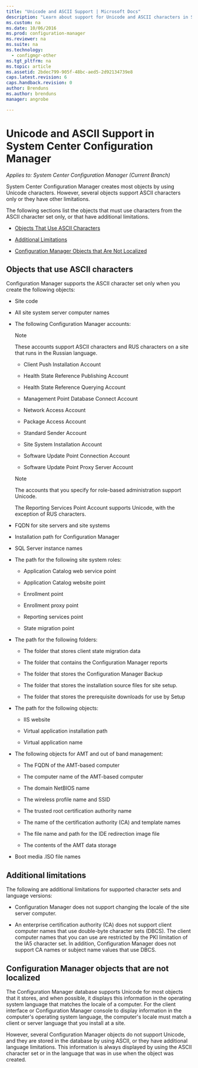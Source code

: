 ```yaml
---
title: "Unicode and ASCII Support | Microsoft Docs"
description: "Learn about support for Unicode and ASCII characters in System Center Configuration Manager objects."
ms.custom: na
ms.date: 10/06/2016
ms.prod: configuration-manager
ms.reviewer: na
ms.suite: na
ms.technology:
  - configmgr-other
ms.tgt_pltfrm: na
ms.topic: article
ms.assetid: 2bdec799-905f-48bc-aed5-2d92134739e8
caps.latest.revision: 6
caps.handback.revision: 0
author: Brendunsms.author: brendunsmanager: angrobe

---
```

# Unicode and ASCII Support in System Center Configuration Manager*Applies to: System Center Configuration Manager (Current Branch)*
System Center Configuration Manager creates most objects by using Unicode characters. However, several objects support ASCII characters only or they have other limitations.  

 The following sections list the objects that must use characters from the ASCII character set only, or that have additional limitations.  

-   [Objects That Use ASCII Characters](#BKMK_ASCIIchar)  

-   [Additional Limitations](#BKMK_OtherCharLimitations)  

-   [Configuration Manager Objects that Are Not Localized](#BKMK_LangNonLocalize)  

##  <a name="BKMK_ASCIIchar"></a> Objects that use ASCII characters  
 Configuration Manager supports the ASCII character set only when you create the following objects:  

-   Site code  

-   All site system server computer names  

-   The following Configuration Manager accounts:  

    > [!NOTE]  
    >  These accounts support ASCII characters and RUS characters on a site that runs in the Russian language.  

    -   Client Push Installation Account  

    -   Health State Reference Publishing Account  

    -   Health State Reference Querying Account  

    -   Management Point Database Connect Account  

    -   Network Access Account  

    -   Package Access Account  

    -   Standard Sender Account  

    -   Site System Installation Account  

    -   Software Update Point Connection Account  

    -   Software Update Point Proxy Server Account  

    > [!NOTE]  
    >  The accounts that you specify for role-based administration support Unicode.  
    >   
    >  The Reporting Services Point Account supports Unicode, with the exception of RUS characters.  

-   FQDN for site servers and site systems  

-   Installation path for Configuration Manager  

-   SQL Server instance names  

-   The path for the following site system roles:  

    -   Application Catalog web service point  

    -   Application Catalog website point  

    -   Enrollment point  

    -   Enrollment proxy point  

    -   Reporting services point  

    -   State migration point  

-   The path for the following folders:  

    -   The folder that stores client state migration data  

    -   The folder that contains the Configuration Manager reports  

    -   The folder that stores the Configuration Manager Backup  

    -   The folder that stores the installation source files for site setup.  

    -   The folder that stores the prerequisite downloads for use by Setup  

-   The path for the following objects:  

    -   IIS website  

    -   Virtual application installation path  

    -   Virtual application name  

-   The following objects for AMT and out of band management:  

    -   The FQDN of the AMT-based computer  

    -   The computer name of the AMT-based computer  

    -   The domain NetBIOS name  

    -   The wireless profile name and SSID  

    -   The trusted root certification authority name  

    -   The name of the certification authority (CA) and template names  

    -   The file name and path for the IDE redirection image file  

    -   The contents of the AMT data storage  

-   Boot media .ISO file names  

##  <a name="BKMK_OtherCharLimitations"></a> Additional limitations  
 The following are additional limitations for supported character sets and language versions:  

-   Configuration Manager does not support changing the locale of the site server computer.  

-   An enterprise certification authority (CA) does not support client computer names that use double-byte character sets (DBCS). The client computer names that you can use are restricted by the PKI limitation of the IA5 character set. In addition, Configuration Manager does not support CA names or subject name values that use DBCS.  

##  <a name="BKMK_LangNonLocalize"></a> Configuration Manager objects that are not localized  
 The Configuration Manager database supports Unicode for most objects that it stores, and when possible, it displays this information in the operating system language that matches the locale of a computer. For the client interface or Configuration Manager console to display information in the computer's operating system language, the computer's locale must match a client or server language that you install at a site.  

 However, several Configuration Manager objects do not support Unicode, and they are stored in the database by using ASCII, or they have additional language limitations. This information is always displayed by using the ASCII character set or in the language that was in use when the object was created.  
